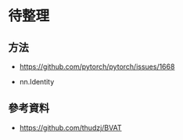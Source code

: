 # 待整理

## 方法

- https://github.com/pytorch/pytorch/issues/1668

- nn.Identity

## 參考資料

- https://github.com/thudzj/BVAT